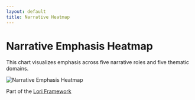 ```yaml
---
layout: default
title: Narrative Heatmap
---
```


# Narrative Emphasis Heatmap

This chart visualizes emphasis across five narrative roles and five thematic domains.

<img src="https://frameworklori.github.io/lori-framework-site/assets/images/unnamed.png" alt="Narrative Emphasis Heatmap" style="max-width: 100%; height: auto;">

Part of the [Lori Framework](https://frameworklori.github.io/lori-framework-site)
